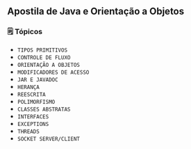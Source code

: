 <h2>
  Apostila de Java e Orientação a Objetos
</h2>

<h3>
  🗒️ Tópicos
</h3>

- ``TIPOS PRIMITIVOS``
- ``CONTROLE DE FLUXO``
- ``ORIENTAÇÃO A OBJETOS``
- ``MODIFICADORES DE ACESSO``
- ``JAR E JAVADOC``
- ``HERANÇA``
- ``REESCRITA``
- ``POLIMORFISMO``
- ``CLASSES ABSTRATAS``
- ``INTERFACES``
- ``EXCEPTIONS``
- ``THREADS``
- ``SOCKET SERVER/CLIENT``

